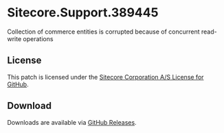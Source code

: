 # Sitecore.Support.389445
Collection of commerce entities is corrupted because of concurrent read-write operations

## License  
This patch is licensed under the [Sitecore Corporation A/S License for GitHub](https://github.com/sitecoresupport/Sitecore.Support.389445/blob/master/LICENSE).  

## Download  
Downloads are available via [GitHub Releases](https://github.com/sitecoresupport/Sitecore.Support.389445/releases).  

